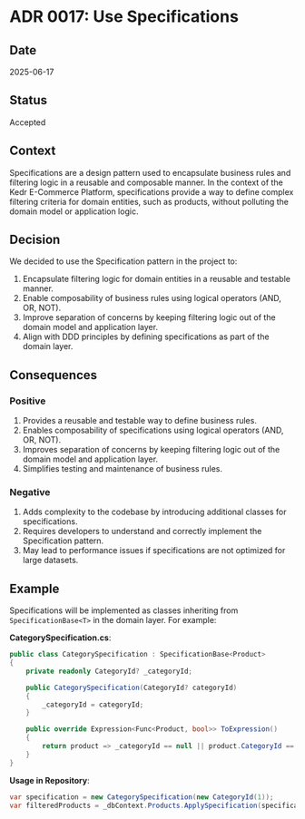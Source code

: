 # ADR 0017: Use Specifications

## Date
2025-06-17

## Status
Accepted

## Context
Specifications are a design pattern used to encapsulate business rules and filtering logic in a reusable and composable manner. In the context of the Kedr E-Commerce Platform, specifications provide a way to define complex filtering criteria for domain entities, such as products, without polluting the domain model or application logic.

## Decision
We decided to use the Specification pattern in the project to:

1. Encapsulate filtering logic for domain entities in a reusable and testable manner.
2. Enable composability of business rules using logical operators (AND, OR, NOT).
3. Improve separation of concerns by keeping filtering logic out of the domain model and application layer.
4. Align with DDD principles by defining specifications as part of the domain layer.

## Consequences
### Positive
1. Provides a reusable and testable way to define business rules.
2. Enables composability of specifications using logical operators (AND, OR, NOT).
3. Improves separation of concerns by keeping filtering logic out of the domain model and application layer.
4. Simplifies testing and maintenance of business rules.

### Negative
1. Adds complexity to the codebase by introducing additional classes for specifications.
2. Requires developers to understand and correctly implement the Specification pattern.
3. May lead to performance issues if specifications are not optimized for large datasets.

## Example
Specifications will be implemented as classes inheriting from `SpecificationBase<T>` in the domain layer. For example:

**CategorySpecification.cs**:
```csharp
public class CategorySpecification : SpecificationBase<Product>
{
    private readonly CategoryId? _categoryId;

    public CategorySpecification(CategoryId? categoryId)
    {
        _categoryId = categoryId;
    }

    public override Expression<Func<Product, bool>> ToExpression()
    {
        return product => _categoryId == null || product.CategoryId == _categoryId;
    }
}
```

**Usage in Repository**:
```csharp
var specification = new CategorySpecification(new CategoryId(1));
var filteredProducts = _dbContext.Products.ApplySpecification(specification);
```
